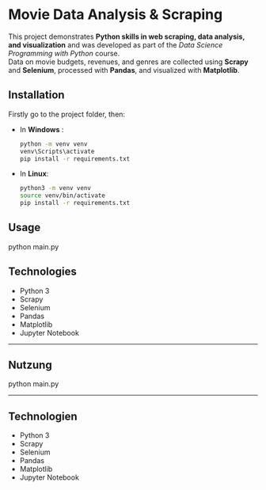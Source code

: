 # Movie Data Analysis & Scraping

This project demonstrates **Python skills in web scraping, data analysis, and visualization** and was developed as part of the *Data Science Programming with Python* course.  
Data on movie budgets, revenues, and genres are collected using **Scrapy** and **Selenium**, processed with **Pandas**, and visualized with **Matplotlib**.  

## Installation
Firstly go to the project folder, then:
- In **Windows** :
  ```bash
  python -m venv venv
  venv\Scripts\activate
  pip install -r requirements.txt
  ```  
- In **Linux**:
  ```bash
  python3 -m venv venv
  source venv/bin/activate
  pip install -r requirements.txt
  ``` 

## Usage
python main.py  

## Technologies
- Python 3  
- Scrapy  
- Selenium  
- Pandas  
- Matplotlib  
- Jupyter Notebook  

---

## Nutzung
python main.py

---

## Technologien
- Python 3  
- Scrapy  
- Selenium
- Pandas  
- Matplotlib  
- Jupyter Notebook  